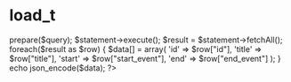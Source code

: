 # load_t
<?php

//load.php

$connect = new PDO('mysql:host=localhost;dbname=testing', 'root', '');

$data = array();

$query = "SELECT * FROM events ORDER BY id";

$statement = $connect->prepare($query);

$statement->execute();

$result = $statement->fetchAll();

foreach($result as $row)
{
 $data[] = array(
  'id'   => $row["id"],
  'title'   => $row["title"],
  'start'   => $row["start_event"],
  'end'   => $row["end_event"]
 );
}

echo json_encode($data);

?>
